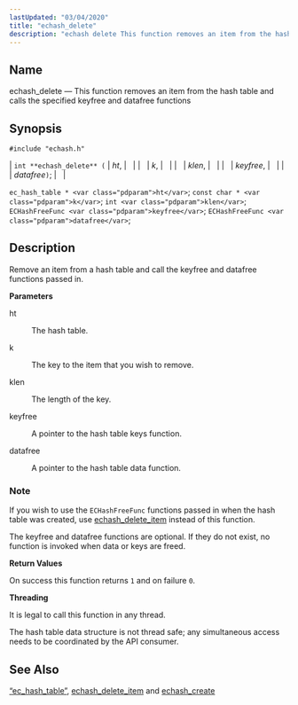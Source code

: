```yaml
---
lastUpdated: "03/04/2020"
title: "echash_delete"
description: "echash delete This function removes an item from the hash table and calls the specified keyfree and datafree functions int echash delete ht k klen keyfree datafree ec hash table ht const char k int klen EC Hash Free Func keyfree EC Hash Free Func datafree Remove an item from..."
---
```


<a name="apis.echash_delete"></a> 
## Name

echash_delete — This function removes an item from the hash table and calls the specified keyfree and datafree functions

## Synopsis

`#include "echash.h"`

| `int **echash_delete** (` | <var class="pdparam">ht</var>, |   |
|   | <var class="pdparam">k</var>, |   |
|   | <var class="pdparam">klen</var>, |   |
|   | <var class="pdparam">keyfree</var>, |   |
|   | <var class="pdparam">datafree</var>`)`; |   |

`ec_hash_table * <var class="pdparam">ht</var>`;
`const char * <var class="pdparam">k</var>`;
`int <var class="pdparam">klen</var>`;
`ECHashFreeFunc <var class="pdparam">keyfree</var>`;
`ECHashFreeFunc <var class="pdparam">datafree</var>`;<a name="idp51159792"></a> 
## Description

Remove an item from a hash table and call the keyfree and datafree functions passed in.

**<a name="idp51161504"></a> Parameters**

<dl class="variablelist">

<dt>ht</dt>

<dd>

The hash table.

</dd>

<dt>k</dt>

<dd>

The key to the item that you wish to remove.

</dd>

<dt>klen</dt>

<dd>

The length of the key.

</dd>

<dt>keyfree</dt>

<dd>

A pointer to the hash table keys function.

</dd>

<dt>datafree</dt>

<dd>

A pointer to the hash table data function.

</dd>

</dl>

### Note

If you wish to use the `ECHashFreeFunc` functions passed in when the hash table was created, use [echash_delete_item](/momentum/3/3-api/apis-echash-delete-item) instead of this function.

The keyfree and datafree functions are optional. If they do not exist, no function is invoked when data or keys are freed.

**<a name="idp51174784"></a> Return Values**

On success this function returns `1` and on failure `0`.

**<a name="idp51176608"></a> Threading**

It is legal to call this function in any thread.

The hash table data structure is not thread safe; any simultaneous access needs to be coordinated by the API consumer.

<a name="idp51178608"></a> 
## See Also

[“ec_hash_table”](/momentum/3/3-api/structs-ec-hash-table), [echash_delete_item](/momentum/3/3-api/apis-echash-delete-item) and [echash_create](/momentum/3/3-api/apis-echash-create)